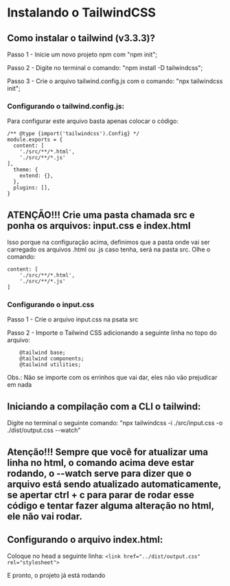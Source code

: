 # Instalando o TailwindCSS

## Como instalar o tailwind (v3.3.3)?
Passo 1 - Inicie um novo projeto npm com "npm init";

Passo 2 - Digite no terminal o comando: "npm install -D tailwindcss";

Passo 3 - Crie o arquivo tailwind.config.js com o comando: "npx tailwindcss init";

### Configurando o tailwind.config.js:

Para configurar este arquivo basta apenas colocar o código: 
```
/** @type {import('tailwindcss').Config} */
module.exports = {
  content: [
    './src/**/*.html',
    './src/**/*.js'
],
  theme: {
    extend: {},
  },
  plugins: [],
}
```

## ATENÇÃO!!! Crie uma pasta chamada src e ponha os arquivos: input.css e index.html

Isso porque na configuração acima, definimos que a pasta onde vai ser carregado os arquivos .html ou .js caso tenha, será na pasta src. Olhe o comando:

```
content: [
    './src/**/*.html',
    './src/**/*.js'
]
```

### Configurando o input.css

Passo 1 - Crie o arquivo input.css na psata src

Passo 2 - Importe o Tailwind CSS adicionando a seguinte linha no topo do arquivo:

```
    @tailwind base;
    @tailwind components;
    @tailwind utilities;
```

Obs.: Não se importe com os errinhos que vai dar, eles não vão prejudicar em nada

## Iniciando a compilação com a CLI o tailwind: 

Digite no terminal o seguinte comando: "npx tailwindcss -i ./src/input.css -o ./dist/output.css --watch"

## Atenção!!! Sempre que você for atualizar uma linha no html, o comando acima deve estar rodando, o --watch serve para dizer que o arquivo está sendo atualizado automaticamente, se apertar ctrl + c para parar de rodar esse código e tentar fazer alguma alteração no html, ele não vai rodar.

## Configurando o arquivo index.html:

Coloque no head a seguinte linha: ```<link href="../dist/output.css" rel="stylesheet">```

E pronto, o projeto já está rodando